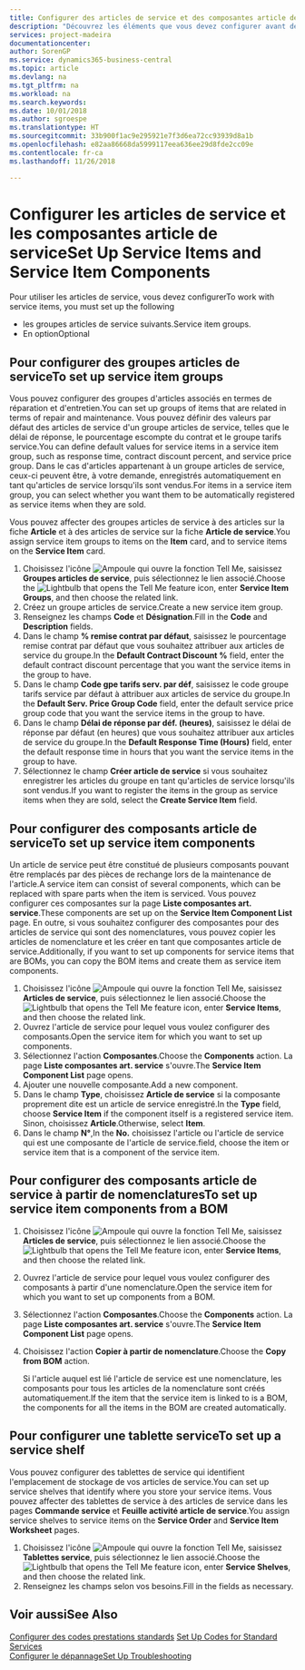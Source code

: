 ```yaml
---
title: Configurer des articles de service et des composantes article de service | Microsoft Docs
description: "Découvrez les éléments que vous devez configurer avant de pouvoir utiliser des articles de service, notamment les valeurs par défaut telles que le délai de réponse, le pourcentage escompte de paiement contrat et le groupe tarifs service."
services: project-madeira
documentationcenter: 
author: SorenGP
ms.service: dynamics365-business-central
ms.topic: article
ms.devlang: na
ms.tgt_pltfrm: na
ms.workload: na
ms.search.keywords: 
ms.date: 10/01/2018
ms.author: sgroespe
ms.translationtype: HT
ms.sourcegitcommit: 33b900f1ac9e295921e7f3d6ea72cc93939d8a1b
ms.openlocfilehash: e82aa86668da5999117eea636ee29d8fde2cc09e
ms.contentlocale: fr-ca
ms.lasthandoff: 11/26/2018

---
```

# <a name="set-up-service-items-and-service-item-components"></a><span data-ttu-id="3d2cf-103">Configurer les articles de service et les composantes article de service</span><span class="sxs-lookup"><span data-stu-id="3d2cf-103">Set Up Service Items and Service Item Components</span></span>
<span data-ttu-id="3d2cf-104">Pour utiliser les articles de service, vous devez configurer</span><span class="sxs-lookup"><span data-stu-id="3d2cf-104">To work with service items, you must set up the following</span></span>

* <span data-ttu-id="3d2cf-105">les groupes articles de service suivants.</span><span class="sxs-lookup"><span data-stu-id="3d2cf-105">Service item groups.</span></span>
* <span data-ttu-id="3d2cf-106">En option</span><span class="sxs-lookup"><span data-stu-id="3d2cf-106">Optional</span></span>

## <a name="to-set-up-service-item-groups"></a><span data-ttu-id="3d2cf-107">Pour configurer des groupes articles de service</span><span class="sxs-lookup"><span data-stu-id="3d2cf-107">To set up service item groups</span></span>
<span data-ttu-id="3d2cf-108">Vous pouvez configurer des groupes d'articles associés en termes de réparation et d'entretien.</span><span class="sxs-lookup"><span data-stu-id="3d2cf-108">You can set up groups of items that are related in terms of repair and maintenance.</span></span> <span data-ttu-id="3d2cf-109">Vous pouvez définir des valeurs par défaut des articles de service d'un groupe articles de service, telles que le délai de réponse, le pourcentage escompte du contrat et le groupe tarifs service.</span><span class="sxs-lookup"><span data-stu-id="3d2cf-109">You can define default values for service items in a service item group, such as response time, contract discount percent, and service price group.</span></span> <span data-ttu-id="3d2cf-110">Dans le cas d'articles appartenant à un groupe articles de service, ceux-ci peuvent être, à votre demande, enregistrés automatiquement en tant qu'articles de service lorsqu'ils sont vendus.</span><span class="sxs-lookup"><span data-stu-id="3d2cf-110">For items in a service item group, you can select whether you want them to be automatically registered as service items when they are sold.</span></span>  

<span data-ttu-id="3d2cf-111">Vous pouvez affecter des groupes articles de service à des articles sur la fiche **Article** et à des articles de service sur la fiche **Article de service**.</span><span class="sxs-lookup"><span data-stu-id="3d2cf-111">You assign service item groups to items on the **Item** card, and to service items on the **Service Item** card.</span></span>  

1. <span data-ttu-id="3d2cf-112">Choisissez l'icône ![Ampoule qui ouvre la fonction Tell Me](media/ui-search/search_small.png "Dites-moi ce que vous voulez faire"), saisissez **Groupes articles de service**, puis sélectionnez le lien associé.</span><span class="sxs-lookup"><span data-stu-id="3d2cf-112">Choose the ![Lightbulb that opens the Tell Me feature](media/ui-search/search_small.png "Tell me what you want to do") icon, enter **Service Item Groups**, and then choose the related link.</span></span>  
2. <span data-ttu-id="3d2cf-113">Créez un groupe articles de service.</span><span class="sxs-lookup"><span data-stu-id="3d2cf-113">Create a new service item group.</span></span>  
3. <span data-ttu-id="3d2cf-114">Renseignez les champs **Code** et **Désignation**.</span><span class="sxs-lookup"><span data-stu-id="3d2cf-114">Fill in the **Code** and **Description** fields.</span></span>  
4. <span data-ttu-id="3d2cf-115">Dans le champ **% remise contrat par défaut**, saisissez le pourcentage remise contrat par défaut que vous souhaitez attribuer aux articles de service du groupe.</span><span class="sxs-lookup"><span data-stu-id="3d2cf-115">In the **Default Contract Discount %** field, enter the default contract discount percentage that you want the service items in the group to have.</span></span>  
5. <span data-ttu-id="3d2cf-116">Dans le champ **Code gpe tarifs serv. par déf**, saisissez le code groupe tarifs service par défaut à attribuer aux articles de service du groupe.</span><span class="sxs-lookup"><span data-stu-id="3d2cf-116">In the **Default Serv. Price Group Code** field, enter the default service price group code that you want the service items in the group to have.</span></span>  
6. <span data-ttu-id="3d2cf-117">Dans le champ **Délai de réponse par déf. (heures)**, saisissez le délai de réponse par défaut (en heures) que vous souhaitez attribuer aux articles de service du groupe.</span><span class="sxs-lookup"><span data-stu-id="3d2cf-117">In the **Default Response Time (Hours)** field, enter the default response time in hours that you want the service items in the group to have.</span></span>  
7. <span data-ttu-id="3d2cf-118">Sélectionnez le champ **Créer article de service** si vous souhaitez enregistrer les articles du groupe en tant qu'articles de service lorsqu'ils sont vendus.</span><span class="sxs-lookup"><span data-stu-id="3d2cf-118">If you want to register the items in the group as service items when they are sold, select the **Create Service Item** field.</span></span>  

## <a name="to-set-up-service-item-components"></a><span data-ttu-id="3d2cf-119">Pour configurer des composants article de service</span><span class="sxs-lookup"><span data-stu-id="3d2cf-119">To set up service item components</span></span>
<span data-ttu-id="3d2cf-120">Un article de service peut être constitué de plusieurs composants pouvant être remplacés par des pièces de rechange lors de la maintenance de l'article.</span><span class="sxs-lookup"><span data-stu-id="3d2cf-120">A service item can consist of several components, which can be replaced with spare parts when the item is serviced.</span></span> <span data-ttu-id="3d2cf-121">Vous pouvez configurer ces composantes sur la page **Liste composantes art. service**.</span><span class="sxs-lookup"><span data-stu-id="3d2cf-121">These components are set up on the **Service Item Component List** page.</span></span> <span data-ttu-id="3d2cf-122">En outre, si vous souhaitez configurer des composantes pour des articles de service qui sont des nomenclatures, vous pouvez copier les articles de nomenclature et les créer en tant que composantes article de service.</span><span class="sxs-lookup"><span data-stu-id="3d2cf-122">Additionally, if you want to set up components for service items that are BOMs, you can copy the BOM items and create them as service item components.</span></span>

1. <span data-ttu-id="3d2cf-123">Choisissez l'icône ![Ampoule qui ouvre la fonction Tell Me](media/ui-search/search_small.png "Dites-moi ce que vous voulez faire"), saisissez **Articles de service**, puis sélectionnez le lien associé.</span><span class="sxs-lookup"><span data-stu-id="3d2cf-123">Choose the ![Lightbulb that opens the Tell Me feature](media/ui-search/search_small.png "Tell me what you want to do") icon, enter **Service Items**, and then choose the related link.</span></span>
2. <span data-ttu-id="3d2cf-124">Ouvrez l'article de service pour lequel vous voulez configurer des composants.</span><span class="sxs-lookup"><span data-stu-id="3d2cf-124">Open the service item for which you want to set up components.</span></span>  
3. <span data-ttu-id="3d2cf-125">Sélectionnez l'action **Composantes**.</span><span class="sxs-lookup"><span data-stu-id="3d2cf-125">Choose the **Components** action.</span></span> <span data-ttu-id="3d2cf-126">La page **Liste composantes art. service** s'ouvre.</span><span class="sxs-lookup"><span data-stu-id="3d2cf-126">The **Service Item Component List** page opens.</span></span>  
4. <span data-ttu-id="3d2cf-127">Ajouter une nouvelle composante.</span><span class="sxs-lookup"><span data-stu-id="3d2cf-127">Add a new component.</span></span>  
5. <span data-ttu-id="3d2cf-128">Dans le champ **Type**, choisissez **Article de service** si la composante proprement dite est un article de service enregistré.</span><span class="sxs-lookup"><span data-stu-id="3d2cf-128">In the **Type** field, choose **Service Item** if the component itself is a registered service item.</span></span> <span data-ttu-id="3d2cf-129">Sinon, choisissez **Article**.</span><span class="sxs-lookup"><span data-stu-id="3d2cf-129">Otherwise, select **Item**.</span></span>  
6. <span data-ttu-id="3d2cf-130">Dans le champ **N°**,</span><span class="sxs-lookup"><span data-stu-id="3d2cf-130">In the **No.**</span></span> <span data-ttu-id="3d2cf-131">choisissez l'article ou l'article de service qui est une composante de l'article de service.</span><span class="sxs-lookup"><span data-stu-id="3d2cf-131">field, choose the item or service item that is a component of the service item.</span></span>  

## <a name="to-set-up-service-item-components-from-a-bom"></a><span data-ttu-id="3d2cf-132">Pour configurer des composants article de service à partir de nomenclatures</span><span class="sxs-lookup"><span data-stu-id="3d2cf-132">To set up service item components from a BOM</span></span>
1.  <span data-ttu-id="3d2cf-133">Choisissez l'icône ![Ampoule qui ouvre la fonction Tell Me](media/ui-search/search_small.png "Dites-moi ce que vous voulez faire"), saisissez **Articles de service**, puis sélectionnez le lien associé.</span><span class="sxs-lookup"><span data-stu-id="3d2cf-133">Choose the ![Lightbulb that opens the Tell Me feature](media/ui-search/search_small.png "Tell me what you want to do") icon, enter **Service Items**, and then choose the related link.</span></span>  
2. <span data-ttu-id="3d2cf-134">Ouvrez l'article de service pour lequel vous voulez configurer des composants à partir d'une nomenclature.</span><span class="sxs-lookup"><span data-stu-id="3d2cf-134">Open the service item for which you want to set up components from a BOM.</span></span>  
3. <span data-ttu-id="3d2cf-135">Sélectionnez l'action **Composantes**.</span><span class="sxs-lookup"><span data-stu-id="3d2cf-135">Choose the **Components** action.</span></span> <span data-ttu-id="3d2cf-136">La page **Liste composantes art. service** s'ouvre.</span><span class="sxs-lookup"><span data-stu-id="3d2cf-136">The **Service Item Component List** page opens.</span></span>  
4. <span data-ttu-id="3d2cf-137">Choisissez l'action **Copier à partir de nomenclature**.</span><span class="sxs-lookup"><span data-stu-id="3d2cf-137">Choose the **Copy from BOM** action.</span></span>  

    <span data-ttu-id="3d2cf-138">Si l'article auquel est lié l'article de service est une nomenclature, les composants pour tous les articles de la nomenclature sont créés automatiquement.</span><span class="sxs-lookup"><span data-stu-id="3d2cf-138">If the item that the service item is linked to is a BOM, the components for all the items in the BOM are created automatically.</span></span>  

## <a name="to-set-up-a-service-shelf"></a><span data-ttu-id="3d2cf-139">Pour configurer une tablette service</span><span class="sxs-lookup"><span data-stu-id="3d2cf-139">To set up a service shelf</span></span>
<span data-ttu-id="3d2cf-140">Vous pouvez configurer des tablettes de service qui identifient l'emplacement de stockage de vos articles de service.</span><span class="sxs-lookup"><span data-stu-id="3d2cf-140">You can set up service shelves that identify where you store your service items.</span></span> <span data-ttu-id="3d2cf-141">Vous pouvez affecter des tablettes de service à des articles de service dans les pages **Commande service** et **Feuille activité article de service**.</span><span class="sxs-lookup"><span data-stu-id="3d2cf-141">You assign service shelves to service items on the **Service Order** and **Service Item Worksheet** pages.</span></span>  

1. <span data-ttu-id="3d2cf-142">Choisissez l'icône ![Ampoule qui ouvre la fonction Tell Me](media/ui-search/search_small.png "Dites-moi ce que vous voulez faire"), saisissez **Tablettes service**, puis sélectionnez le lien associé.</span><span class="sxs-lookup"><span data-stu-id="3d2cf-142">Choose the ![Lightbulb that opens the Tell Me feature](media/ui-search/search_small.png "Tell me what you want to do") icon, enter **Service Shelves**, and then choose the related link.</span></span>
2. <span data-ttu-id="3d2cf-143">Renseignez les champs selon vos besoins.</span><span class="sxs-lookup"><span data-stu-id="3d2cf-143">Fill in the fields as necessary.</span></span>

## <a name="see-also"></a><span data-ttu-id="3d2cf-144">Voir aussi</span><span class="sxs-lookup"><span data-stu-id="3d2cf-144">See Also</span></span>
<span data-ttu-id="3d2cf-145">[Configurer des codes prestations standards](service-how-setup-service-coding.md) </span><span class="sxs-lookup"><span data-stu-id="3d2cf-145">[Set Up Codes for Standard Services](service-how-setup-service-coding.md) </span></span>  
[<span data-ttu-id="3d2cf-146">Configurer le dépannage</span><span class="sxs-lookup"><span data-stu-id="3d2cf-146">Set Up Troubleshooting</span></span>](service-how-setup-troubleshooting.md)

